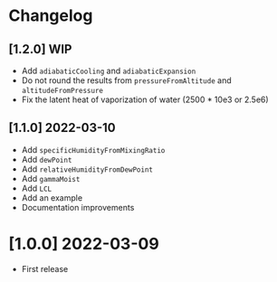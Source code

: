 # Changelog

## [1.2.0] WIP

 - Add `adiabaticCooling` and `adiabaticExpansion`
 - Do not round the results from `pressureFromAltitude` and `altitudeFromPressure`
 - Fix the latent heat of vaporization of water (2500 * 10e3 or 2.5e6)

## [1.1.0] 2022-03-10

 - Add `specificHumidityFromMixingRatio`
 - Add `dewPoint`
 - Add `relativeHumidityFromDewPoint`
 - Add `gammaMoist`
 - Add `LCL`
 - Add an example
 - Documentation improvements

# [1.0.0] 2022-03-09

 - First release